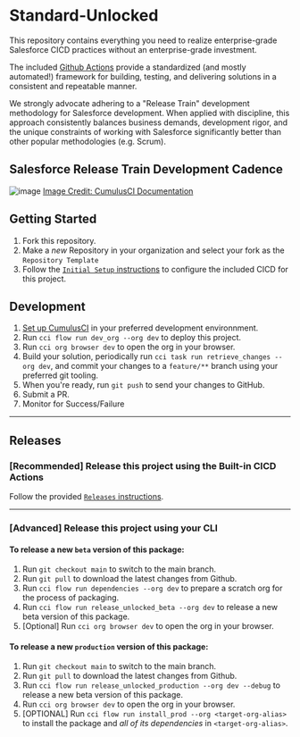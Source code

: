 # Standard-Unlocked

This repository contains everything you need to realize enterprise-grade Salesforce CICD practices without an enterprise-grade investment. 

The included [Github Actions](.github/workflows/README.md#releases) provide a standardized (and mostly automated!) framework for building, testing, and delivering solutions in a consistent and repeatable manner. 

We strongly advocate adhering to a "Release Train" development methodology for Salesforce development. When applied with discipline, this approach consistently balances business demands, development rigor, and the unique constraints of working with Salesforce significantly better than other popular methodologies (e.g. Scrum).

## Salesforce Release Train Development Cadence

![image](https://github.com/user-attachments/assets/6b7d1dc8-30cb-4740-964e-8cd55f54a847)
[Image Credit: CumulusCI Documentation](https://cumulusci.readthedocs.io/en/stable/cumulusci-flow.html)

## Getting Started

1. Fork this repository.
2. Make a _new_ Repository in your organization and select your fork as the `Repository Template`
4. Follow the [`Initial Setup` instructions](https://github.com/Nimba-Solutions/Standard-Unlocked/blob/main/.github/workflows/README.md#initial-setup) to configure the included CICD for this project.

## Development

1. [Set up CumulusCI](https://cumulusci.readthedocs.io/en/latest/tutorial.html) in your preferred development environnment.
2. Run `cci flow run dev_org --org dev` to deploy this project.
3. Run `cci org browser dev` to open the org in your browser.
4. Build your solution, periodically run `cci task run retrieve_changes --org dev`, and commit your changes to a `feature/**` branch using your preferred git tooling.
7. When you're ready, run `git push` to send your changes to GitHub.
8. Submit a PR.
9. Monitor for Success/Failure

----

## Releases

### [Recommended] Release this project using the Built-in CICD Actions

Follow the provided [`Releases` instructions](https://github.com/Nimba-Solutions/Standard-Unlocked/blob/main/.github/workflows/README.md#releases).


---

### [Advanced] Release this project using your CLI

#### To release a new `beta` version of this package:

1. Run `git checkout main` to switch to the main branch.
2. Run `git pull` to download the latest changes from Github.
3. Run `cci flow run dependencies --org dev` to prepare a scratch org for the process of packaging.
4. Run `cci flow run release_unlocked_beta --org dev` to release a new beta version of this package.
5. [Optional] Run `cci org browser dev` to open the org in your browser.

#### To release a new `production` version of this package:

1. Run `git checkout main` to switch to the main branch.
2. Run `git pull` to download the latest changes from Github.
3. Run `cci flow run release_unlocked_production --org dev --debug` to release a new beta version of this package.
4. Run `cci org browser dev` to open the org in your browser.
5. [OPTIONAL] Run `cci flow run install_prod --org <target-org-alias>` to install the package and _all of its dependencies_ in `<target-org-alias>`.
